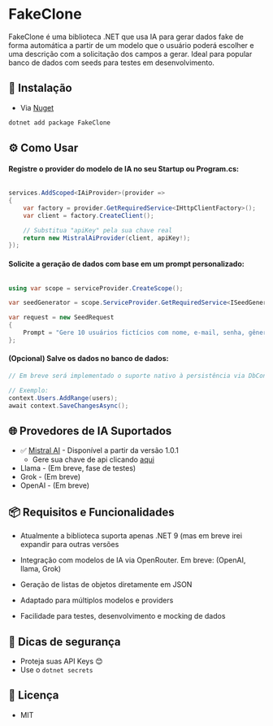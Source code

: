 # FakeClone

FakeClone é uma biblioteca .NET que usa IA para gerar dados fake de forma automática a partir de um modelo que o usuário poderá escolher e uma descrição com a solicitação dos campos a gerar. Ideal para popular banco de dados com seeds para testes em desenvolvimento.

## 🚀 Instalação
- Via [Nuget](https://www.nuget.org/packages/FakeClone/1.0.0)
```csharp
dotnet add package FakeClone
```

## ⚙️ Como Usar
#### **Registre o provider do modelo de IA no seu Startup ou Program.cs:**
```csharp

services.AddScoped<IAiProvider>(provider =>
{
    var factory = provider.GetRequiredService<IHttpClientFactory>();
    var client = factory.CreateClient();

    // Substitua "apiKey" pela sua chave real
    return new MistralAiProvider(client, apiKey!);
});
```
#### **Solicite a geração de dados com base em um prompt personalizado:**
```csharp

using var scope = serviceProvider.CreateScope();

var seedGenerator = scope.ServiceProvider.GetRequiredService<ISeedGenerator>();

var request = new SeedRequest
{
    Prompt = "Gere 10 usuários fictícios com nome, e-mail, senha, gênero e data de aniversário"
};
```
#### **(Opcional) Salve os dados no banco de dados:**

```csharp
// Em breve será implementado o suporte nativo à persistência via DbContext.

// Exemplo:
context.Users.AddRange(users);
await context.SaveChangesAsync();
```
## 🌐 Provedores de IA Suportados

- ✅ [Mistral AI](https://mistral.ai/) - Disponível a partir da versão 1.0.1 
  - Gere sua chave de api clicando [aqui](https://openrouter.ai/)
- Llama - (Em breve, fase de testes)
- Grok - (Em breve)
- OpenAI - (Em breve)

## 📦 Requisitos e Funcionalidades

- Atualmente a biblioteca suporta apenas .NET 9 (mas em breve irei expandir para outras versões

- Integração com modelos de IA via OpenRouter. Em breve: (OpenAI, llama, Grok)

- Geração de listas de objetos diretamente em JSON

- Adaptado para múltiplos modelos e providers

- Facilidade para testes, desenvolvimento e mocking de dados

## 🔐 Dicas de segurança

- Proteja suas API Keys 😊
- Use o `dotnet secrets`

## 📄 Licença

- MIT